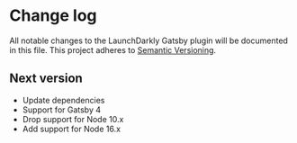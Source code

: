 # Change log

All notable changes to the LaunchDarkly Gatsby plugin will be documented in this file. This project adheres to [Semantic Versioning](http://semver.org).

## Next version

- Update dependencies
- Support for Gatsby 4
- Drop support for Node 10.x
- Add support for Node 16.x